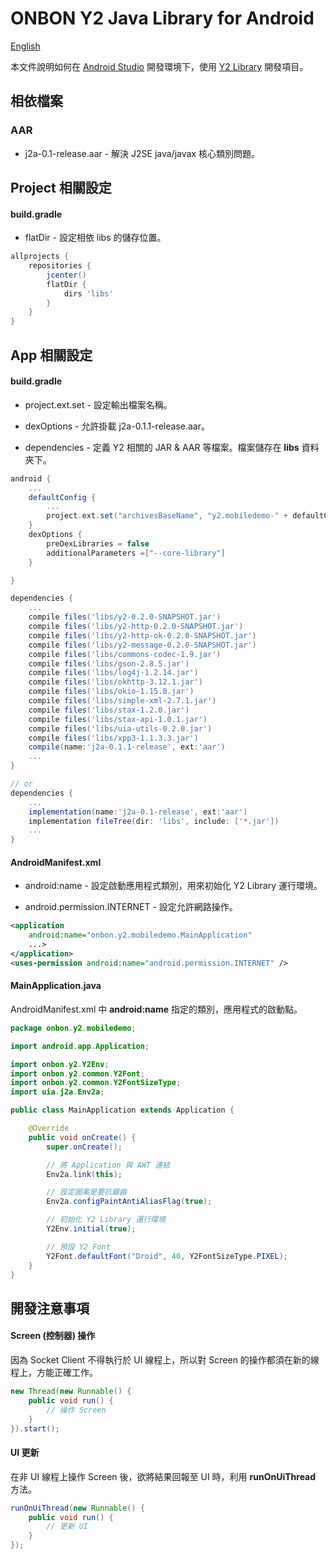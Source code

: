 ONBON Y2 Java Library for Android
=====================

[English](README_en.md)

本文件說明如何在 [Android Studio](https://developer.android.com/studio/index.html) 開發環境下，使用 [Y2 Library](https://github.com/api2doc/onbon.y2.api) 開發項目。

## 相依檔案

### AAR
* j2a-0.1-release.aar - 解決 J2SE java/javax 核心類別問題。

## Project 相關設定

#### build.gradle

* flatDir - 設定相依 libs 的儲存位置。

``` gradle
allprojects {
    repositories {
        jcenter()
        flatDir {
            dirs 'libs'
        }
    }
}
```

## App 相關設定

#### build.gradle

* project.ext.set - 設定輸出檔案名稱。

* dexOptions - 允許掛載 j2a-0.1.1-release.aar。

* dependencies - 定義 Y2 相關的 JAR & AAR 等檔案。檔案儲存在 __libs__ 資料夾下。


``` gradle
android {
    ...
    defaultConfig {
        ...
        project.ext.set("archivesBaseName", "y2.mobiledemo-" + defaultConfig.versionName);
    }
    dexOptions {
        preDexLibraries = false
        additionalParameters =["--core-library"]
    }

}

dependencies {
    ...
    compile files('libs/y2-0.2.0-SNAPSHOT.jar')
    compile files('libs/y2-http-0.2.0-SNAPSHOT.jar')
    compile files('libs/y2-http-ok-0.2.0-SNAPSHOT.jar')
    compile files('libs/y2-message-0.2.0-SNAPSHOT.jar')
    compile files('libs/commons-codec-1.9.jar')
    compile files('libs/gson-2.8.5.jar')
    compile files('libs/log4j-1.2.14.jar')
    compile files('libs/okhttp-3.12.1.jar')
    compile files('libs/okio-1.15.0.jar')
    compile files('libs/simple-xml-2.7.1.jar')
    compile files('libs/stax-1.2.0.jar')
    compile files('libs/stax-api-1.0.1.jar')
    compile files('libs/uia-utils-0.2.0.jar')
    compile files('libs/xpp3-1.1.3.3.jar')
    compile(name:'j2a-0.1.1-release', ext:'aar')
    ...
}

// or
dependencies {
    ...
    implementation(name:'j2a-0.1-release', ext:'aar')
    implementation fileTree(dir: 'libs', include: ['*.jar'])
    ...
}

```

#### AndroidManifest.xml

* android:name - 設定啟動應用程式類別，用來初始化 Y2 Library 運行環境。

* android.permission.INTERNET - 設定允許網路操作。

``` XML
<application
    android:name="onbon.y2.mobiledemo.MainApplication"
    ...>
</application>
<uses-permission android:name="android.permission.INTERNET" />
```


#### MainApplication.java

AndroidManifest.xml 中 __android:name__ 指定的類別，應用程式的啟動點。

``` Java
package onbon.y2.mobiledemo;

import android.app.Application;

import onbon.y2.Y2Env;
import onbon.y2.common.Y2Font;
import onbon.y2.common.Y2FontSizeType;
import uia.j2a.Env2a;

public class MainApplication extends Application {

    @Override
    public void onCreate() {
        super.onCreate();

        // 將 Application 與 AWT 連結
        Env2a.link(this);                          

        // 設定圖案是要抗鋸齒
        Env2a.configPaintAntiAliasFlag(true);      

        // 初始化 Y2 Library 運行環境
        Y2Env.initial(true);        

        // 預設 Y2 Font        
        Y2Font.defaultFont("Droid", 40, Y2FontSizeType.PIXEL);
    }
}
```

## 開發注意事項

#### Screen (控制器) 操作
因為 Socket Client 不得執行於 UI 線程上，所以對 Screen 的操作都須在新的線程上，方能正確工作。
``` Java
new Thread(new Runnable() {
    public void run() {
        // 操作 Screen
    }
}).start();
```

#### UI 更新
在非 UI 線程上操作 Screen 後，欲將結果回報至 UI 時，利用 __runOnUiThread__ 方法。
``` Java
runOnUiThread(new Runnable() {
    public void run() {
        // 更新 UI
    }
});
```
